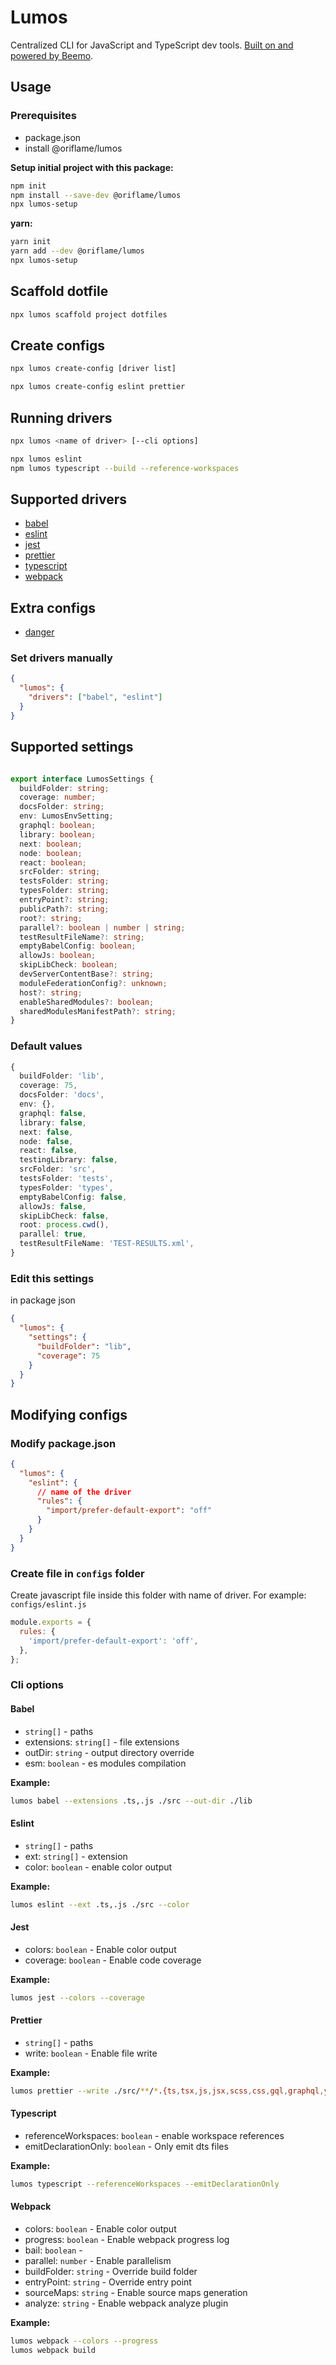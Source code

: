 # Lumos

Centralized CLI for JavaScript and TypeScript dev tools.
[Built on and powered by Beemo](https://github.com/beemojs/beemo).

## Usage

### Prerequisites

- package.json
- install @oriflame/lumos

**Setup initial project with this package:**

```bash
npm init
npm install --save-dev @oriflame/lumos
npx lumos-setup
```

**yarn:**

```bash
yarn init
yarn add --dev @oriflame/lumos
npx lumos-setup
```

## Scaffold dotfile

```bash
npx lumos scaffold project dotfiles
```

## Create configs

```bash
npx lumos create-config [driver list]
```

```bash
npx lumos create-config eslint prettier
```

## Running drivers

```bash
npx lumos <name of driver> [--cli options]
```

```bash
npx lumos eslint
npm lumos typescript --build --reference-workspaces
```

## Supported drivers

- [babel](../config-babel)
- [eslint](../config-eslint)
- [jest](../config-jest)
- [prettier](../config-prettier)
- [typescript](../config-typescript)
- [webpack](../config-webpack)

## Extra configs

- [danger](../config-danger)

### Set drivers manually

```json
{
  "lumos": {
    "drivers": ["babel", "eslint"]
  }
}
```

## Supported settings

```ts

export interface LumosSettings {
  buildFolder: string;
  coverage: number;
  docsFolder: string;
  env: LumosEnvSetting;
  graphql: boolean;
  library: boolean;
  next: boolean;
  node: boolean;
  react: boolean;
  srcFolder: string;
  testsFolder: string;
  typesFolder: string;
  entryPoint?: string;
  publicPath?: string;
  root?: string;
  parallel?: boolean | number | string;
  testResultFileName?: string;
  emptyBabelConfig: boolean;
  allowJs: boolean;
  skipLibCheck: boolean;
  devServerContentBase?: string;
  moduleFederationConfig?: unknown;
  host?: string;
  enableSharedModules?: boolean;
  sharedModulesManifestPath?: string;
}
```

### Default values

```ts
{
  buildFolder: 'lib',
  coverage: 75,
  docsFolder: 'docs',
  env: {},
  graphql: false,
  library: false,
  next: false,
  node: false,
  react: false,
  testingLibrary: false,
  srcFolder: 'src',
  testsFolder: 'tests',
  typesFolder: 'types',
  emptyBabelConfig: false,
  allowJs: false,
  skipLibCheck: false,
  root: process.cwd(),
  parallel: true,
  testResultFileName: 'TEST-RESULTS.xml',
}
```

### Edit this settings

in package json

```json
{
  "lumos": {
    "settings": {
      "buildFolder": "lib",
      "coverage": 75
    }
  }
}
```

## Modifying configs

### Modify package.json

```json
{
  "lumos": {
    "eslint": {
      // name of the driver
      "rules": {
        "import/prefer-default-export": "off"
      }
    }
  }
}
```

### Create file in `configs` folder

Create javascript file inside this folder with name of driver. For example: `configs/eslint.js`

```js
module.exports = {
  rules: {
    'import/prefer-default-export': 'off',
  },
};
```

### Cli options

#### Babel

- `string[]` - paths
- extensions: `string[]` - file extensions
- outDir: `string` - output directory override
- esm: `boolean` - es modules compilation

__Example:__

```bash
lumos babel --extensions .ts,.js ./src --out-dir ./lib
```

#### Eslint

- `string[]` - paths
- ext: `string[]` - extension
- color: `boolean` - enable color output

__Example:__

```bash
lumos eslint --ext .ts,.js ./src --color
```

#### Jest

- colors: `boolean` - Enable color output
- coverage: `boolean` - Enable code coverage

__Example:__

```bash
lumos jest --colors --coverage
```

#### Prettier

- `string[]` - paths
- write: `boolean` - Enable file write

__Example:__

```bash
lumos prettier --write ./src/**/*.{ts,tsx,js,jsx,scss,css,gql,graphql,yml,yaml,md}
```

#### Typescript

- referenceWorkspaces: `boolean` - enable workspace references
- emitDeclarationOnly: `boolean` - Only emit dts files

__Example:__

```bash
lumos typescript --referenceWorkspaces --emitDeclarationOnly
```

#### Webpack

- colors: `boolean` - Enable color output
- progress: `boolean` - Enable webpack progress log
- bail: `boolean` -
- parallel: `number` - Enable parallelism
- buildFolder: `string` - Override build folder
- entryPoint: `string` - Override entry point
- sourceMaps: `string` - Enable source maps generation
- analyze: `string` - Enable webpack analyze plugin

__Example:__

```bash
lumos webpack --colors --progress
lumos webpack build
```
